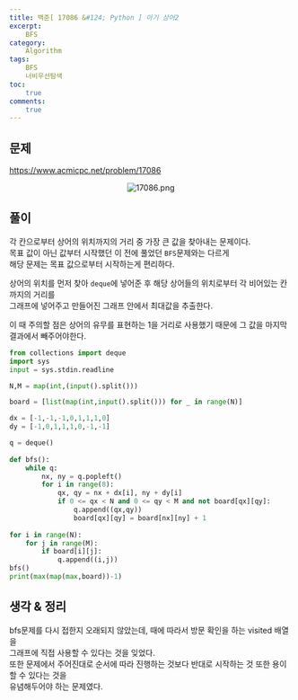 ```yaml
---
title: 백준[ 17086 &#124; Python ] 아기 상어2
excerpt: 
    BFS
category: 
    Algorithm
tags: 
    BFS
    너비우선탐색
toc: 
    true
comments: 
    true
---
```


<style type = 'text/css'>
    .o{
    font-weight: bold;
    color:orange;
    }
</style>

## 문제  
<https://www.acmicpc.net/problem/17086>
<p align = "center"><img alt = "17086.png" src = "../../assets/images/boj/17086.png"></p>

## 풀이  
각 칸으로부터 상어의 위치까지의 거리 중 가장 큰 값을 찾아내는 문제이다.  
목표 값이 아닌 값부터 시작했던 이 전에 풀었던 `BFS`문제와는 다르게  
해당 문제는 목표 값으로부터 시작하는게 편리하다.  

상어의 위치를 먼저 찾아 `deque`에 넣어준 후 해당 상어들의 위치로부터 각 비어있는 칸까지의 거리를  
그래프에 넣어주고 만들어진 그래프 안에서 최대값을 추출한다.  

이 때 주의할 점은 상어의 유무를 표현하는 1을 거리로 사용했기 때문에 그 값을 마지막 결과에서 빼주어야한다.  

```python  
from collections import deque
import sys
input = sys.stdin.readline

N,M = map(int,(input().split()))

board = [list(map(int,input().split())) for _ in range(N)]

dx = [-1,-1,-1,0,1,1,1,0]
dy = [-1,0,1,1,1,0,-1,-1]

q = deque()
    
def bfs():
    while q:
        nx, ny = q.popleft()
        for i in range(8):
            qx, qy = nx + dx[i], ny + dy[i]
            if 0 <= qx < N and 0 <= qy < M and not board[qx][qy]:
                q.append((qx,qy))
                board[qx][qy] = board[nx][ny] + 1
             
for i in range(N):
    for j in range(M):
        if board[i][j]:
            q.append((i,j))
bfs()
print(max(map(max,board))-1)

``` 
## 생각 & 정리  
bfs문제를 다시 접한지 오래되지 않았는데, 때에 따라서 방문 확인을 하는 visited 배열을  
그래프에 직접 사용할 수 있다는 것을 잊었다.  
또한 문제에서 주어진대로 순서에 따라 진행하는 것보다 반대로 시작하는 것 또한 용이할 수 있다는 것을  
유념해두어야 하는 문제였다.
 